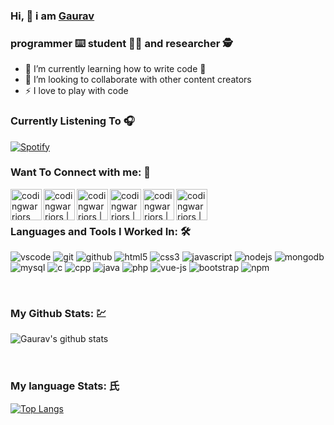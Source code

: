 ### Hi, 👋 i am [Gaurav][website]

### programmer ⌨️ student 👨‍🎓 and researcher 🕵️

- 🌱 I’m currently learning how to write code 🤣
- 👯 I’m looking to collaborate with other content creators
- ⚡ I love to play with code

### Currently Listening To 🎧

[![Spotify](https://spotify-github-readme-1z94f0jks.vercel.app/api/spotify)](https://open.spotify.com/user/4ecr1arlruhosywxgjwyniuub)

### Want To Connect with me: 🥂

[<img align="left" alt="codingwarriors" width="50px" src="https://img.icons8.com/nolan/344/share-2.png" />][website]
[<img align="left" alt="codingwarriors | Twitter" width="50px" src="https://img.icons8.com/color/344/twitter.png" />][twitter]
[<img align="left" alt="codingwarriors | LinkedIn" width="50px" src="https://img.icons8.com/color/344/linkedin.png" />][linkedin]
[<img align="left" alt="codingwarriors | Instagram" width="50px" src="https://img.icons8.com/color/344/instagram.png" />][instagram]
[<img align="left" alt="codingwarriors | Stackoverflow" width="50px" src="https://img.icons8.com/color/344/stackoverflow.png" />][stackoverflow]
[<img align="left" alt="codingwarriors | NPM" width="50px" src="https://img.icons8.com/color/344/npm.png" />][npm]

<br />
<br />

### Languages and Tools I Worked In: 🛠

![vscode](https://img.icons8.com/color/40/visual-studio-code-2019.png)
![git](https://img.icons8.com/color/40/git.png)
![github](https://img.icons8.com/color/40/github.png)
![html5](https://img.icons8.com/color/40/html-5.png)
![css3](https://img.icons8.com/color/40/css3.png)
![javascript](https://img.icons8.com/color/40/javascript.png)
![nodejs](https://img.icons8.com/color/40/nodejs.png)
![mongodb](https://img.icons8.com/color/40/mongodb.png)
![mysql](https://img.icons8.com/color/40/mysql.png)
![c](https://img.icons8.com/color/40/c.png)
![cpp](https://img.icons8.com/color/40/c-plus-plus.png)
![java](https://img.icons8.com/color/40/java.png)
![php](https://img.icons8.com/color/40/php.png)
![vue-js](https://img.icons8.com/color/40/vue-js.png)
![bootstrap](https://img.icons8.com/color/40/bootstrap.png)
![npm](https://img.icons8.com/color/40/npm.png)

<br />

### My Github Stats: 💹

![Gaurav's github stats](https://github-readme-stats.vercel.app/api?username=itstechgaurav&show_icons=true)

<br />

### My language Stats: ⽒

[![Top Langs](https://github-readme-stats.vercel.app/api/top-langs/?username=itstechgaurav&layout=compact)](https://github.com/myselfGroot/laravel-editor)




[website]: https://www.instagram.com/myselfgroot/
[twitter]: https://twitter.com/myselfgroot
[instagram]: https://www.instagram.com/myselfgroot/
[linkedin]: https://www.linkedin.com/in/myselfgroot/
[npm]: https://www.npmjs.com/~myselfgroot
[stackoverflow]: https://stackoverflow.com/users/10836192/gaurav-bhardwaj
